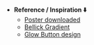 - **Reference / Inspiration ⬇️**
  - [Poster downloaded](https://www.mymovies.it/)
  - [Bellick Gradient](https://bg.ibelick.com/)
  - [Glow Button design](https://uiverse.io/InfinityLoopGames/grumpy-ladybug-27)


